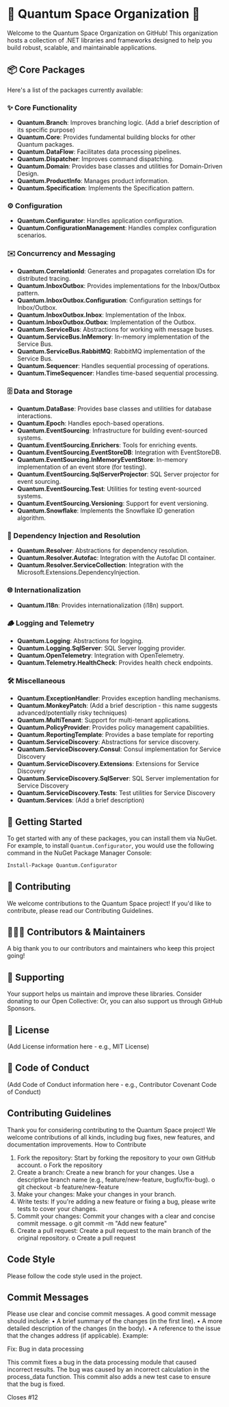 # 🚀 Quantum Space Organization 🌌

Welcome to the Quantum Space Organization on GitHub! This organization hosts a collection of .NET libraries and frameworks designed to help you build robust, scalable, and maintainable applications.

## 📦 Core Packages

Here's a list of the packages currently available:

### ✨ Core Functionality

* **Quantum.Branch**: Improves branching logic. (Add a brief description of its specific purpose)
* **Quantum.Core**: Provides fundamental building blocks for other Quantum packages.
* **Quantum.DataFlow**: Facilitates data processing pipelines.
* **Quantum.Dispatcher**: Improves command dispatching.
* **Quantum.Domain**: Provides base classes and utilities for Domain-Driven Design.
* **Quantum.ProductInfo**: Manages product information.
* **Quantum.Specification**: Implements the Specification pattern.

### ⚙️ Configuration

* **Quantum.Configurator**: Handles application configuration.
* **Quantum.ConfigurationManagement**: Handles complex configuration scenarios.

### ✉️ Concurrency and Messaging

* **Quantum.CorrelationId**: Generates and propagates correlation IDs for distributed tracing.
* **Quantum.InboxOutbox**: Provides implementations for the Inbox/Outbox pattern.
* **Quantum.InboxOutbox.Configuration**: Configuration settings for Inbox/Outbox.
* **Quantum.InboxOutbox.Inbox**: Implementation of the Inbox.
* **Quantum.InboxOutbox.Outbox**: Implementation of the Outbox.
* **Quantum.ServiceBus**: Abstractions for working with message buses.
* **Quantum.ServiceBus.InMemory**: In-memory implementation of the Service Bus.
* **Quantum.ServiceBus.RabbitMQ**: RabbitMQ implementation of the Service Bus.
* **Quantum.Sequencer**: Handles sequential processing of operations.
* **Quantum.TimeSequencer**: Handles time-based sequential processing.

### 🗄️ Data and Storage

* **Quantum.DataBase**: Provides base classes and utilities for database interactions.
* **Quantum.Epoch**: Handles epoch-based operations.
* **Quantum.EventSourcing**: Infrastructure for building event-sourced systems.
* **Quantum.EventSourcing.Enrichers**: Tools for enriching events.
* **Quantum.EventSourcing.EventStoreDB**: Integration with EventStoreDB.
* **Quantum.EventSourcing.InMemoryEventStore**: In-memory implementation of an event store (for testing).
* **Quantum.EventSourcing.SqlServerProjector**: SQL Server projector for event sourcing.
* **Quantum.EventSourcing.Test**: Utilities for testing event-sourced systems.
* **Quantum.EventSourcing.Versioning**: Support for event versioning.
* **Quantum.Snowflake**: Implements the Snowflake ID generation algorithm.

### 💉 Dependency Injection and Resolution

* **Quantum.Resolver**: Abstractions for dependency resolution.
* **Quantum.Resolver.Autofac**: Integration with the Autofac DI container.
* **Quantum.Resolver.ServiceCollection**: Integration with the Microsoft.Extensions.DependencyInjection.

### 🌐 Internationalization

* **Quantum.I18n**: Provides internationalization (i18n) support.

### 🪵 Logging and Telemetry

* **Quantum.Logging**: Abstractions for logging.
* **Quantum.Logging.SqlServer**: SQL Server logging provider.
* **Quantum.OpenTelemetry**: Integration with OpenTelemetry.
* **Quantum.Telemetry.HealthCheck**: Provides health check endpoints.

### 🛠️ Miscellaneous

* **Quantum.ExceptionHandler**: Provides exception handling mechanisms.
* **Quantum.MonkeyPatch**: (Add a brief description - this name suggests advanced/potentially risky techniques)
* **Quantum.MultiTenant**: Support for multi-tenant applications.
* **Quantum.PolicyProvider**: Provides policy management capabilities.
* **Quantum.ReportingTemplate**: Provides a base template for reporting
* **Quantum.ServiceDiscovery**: Abstractions for service discovery.
* **Quantum.ServiceDiscovery.Consul**: Consul implementation for Service Discovery
* **Quantum.ServiceDiscovery.Extensions**: Extensions for Service Discovery
* **Quantum.ServiceDiscovery.SqlServer**: SQL Server implementation for Service Discovery
* **Quantum.ServiceDiscovery.Tests**: Test utilities for Service Discovery
* **Quantum.Services**: (Add a brief description)

## 🚀 Getting Started

To get started with any of these packages, you can install them via NuGet. For example, to install `Quantum.Configurator`, you would use the following command in the NuGet Package Manager Console:

```bash
Install-Package Quantum.Configurator
```

## 🤝 Contributing
We welcome contributions to the Quantum Space project! If you'd like to contribute, please read our Contributing Guidelines.

## 🧑‍🤝‍🧑 Contributors & Maintainers
A big thank you to our contributors and maintainers who keep this project going! 

## 💖 Supporting
Your support helps us maintain and improve these libraries. Consider donating to our Open Collective: 
Or, you can also support us through GitHub Sponsors.
##  📄 License
(Add License information here - e.g., MIT License)

## 💬 Code of Conduct
(Add Code of Conduct information here - e.g., Contributor Covenant Code of Conduct)
## Contributing Guidelines
Thank you for considering contributing to the Quantum Space project! We welcome contributions of all kinds, including bug fixes, new features, and documentation improvements.
How to Contribute
1.	Fork the repository: Start by forking the repository to your own GitHub account.
o	Fork the repository
2.	Create a branch: Create a new branch for your changes. Use a descriptive branch name (e.g., feature/new-feature, bugfix/fix-bug).
o	git checkout -b feature/new-feature
3.	Make your changes: Make your changes in your branch.
4.	Write tests: If you're adding a new feature or fixing a bug, please write tests to cover your changes.
5.	Commit your changes: Commit your changes with a clear and concise commit message.
o	git commit -m "Add new feature"
6.	Create a pull request: Create a pull request to the main branch of the original repository.
o	Create a pull request
## Code Style
Please follow the code style used in the project.
##  Commit Messages
Please use clear and concise commit messages. A good commit message should include:
•	A brief summary of the changes (in the first line).
•	A more detailed description of the changes (in the body).
•	A reference to the issue that the changes address (if applicable).
Example:

Fix: Bug in data processing

This commit fixes a bug in the data processing module that caused incorrect results.
The bug was caused by an incorrect calculation in the process_data function.
This commit also adds a new test case to ensure that the bug is fixed.

Closes #12

